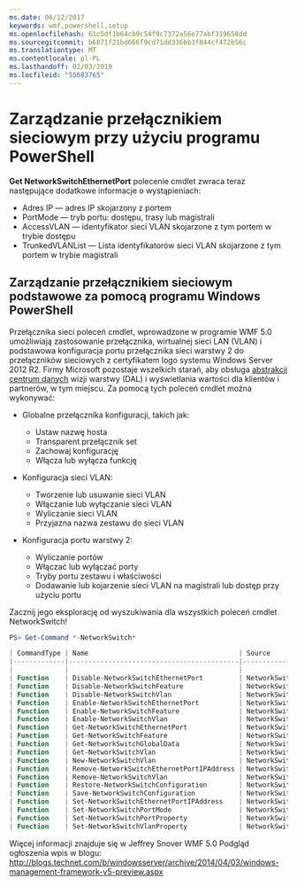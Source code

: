 ```yaml
---
ms.date: 06/12/2017
keywords: wmf,powershell,setup
ms.openlocfilehash: 61c5df1b64cb9c54f9c7372a56e77abf319658dd
ms.sourcegitcommit: b6871f21bd666f9cd71dd336bb3f844cf472b56c
ms.translationtype: MT
ms.contentlocale: pl-PL
ms.lasthandoff: 02/03/2019
ms.locfileid: "55683765"
---
```

# <a name="network-switch-management-with-powershell"></a>Zarządzanie przełącznikiem sieciowym przy użyciu programu PowerShell

**Get NetworkSwitchEthernetPort** polecenie cmdlet zwraca teraz następujące dodatkowe informacje o wystąpieniach:

- Adres IP — adres IP skojarzony z portem
- PortMode — tryb portu: dostępu, trasy lub magistrali
- AccessVLAN — identyfikator sieci VLAN skojarzone z tym portem w trybie dostępu
- TrunkedVLANList — Lista identyfikatorów sieci VLAN skojarzone z tym portem w trybie magistrali

## <a name="fundamental-network-switch-management-with-windows-powershell"></a>Zarządzanie przełącznikiem sieciowym podstawowe za pomocą programu Windows PowerShell

Przełącznika sieci poleceń cmdlet, wprowadzone w programie WMF 5.0 umożliwiają zastosowanie przełącznika, wirtualnej sieci LAN (VLAN) i podstawowa konfiguracja portu przełącznika sieci warstwy 2 do przełączników sieciowych z certyfikatem logo systemu Windows Server 2012 R2. Firmy Microsoft pozostaje wszelkich starań, aby obsługa [abstrakcji centrum danych](http://technet.microsoft.com/cloud/dal.aspx) wizji warstwy (DAL) i wyświetlania wartości dla klientów i partnerów, w tym miejscu. Za pomocą tych poleceń cmdlet można wykonywać:

- Globalne przełącznika konfiguracji, takich jak:
    - Ustaw nazwę hosta
    - Transparent przełącznik set
    - Zachowaj konfigurację
    - Włącza lub wyłącza funkcję

- Konfiguracja sieci VLAN:
    - Tworzenie lub usuwanie sieci VLAN
    - Włączanie lub wyłączanie sieci VLAN
    - Wyliczanie sieci VLAN
    - Przyjazna nazwa zestawu do sieci VLAN

- Konfiguracja portu warstwy 2:
    - Wyliczanie portów
    - Włączać lub wyłączać porty
    - Tryby portu zestawu i właściwości
    - Dodawanie lub kojarzenie sieci VLAN na magistrali lub dostęp przy użyciu portu

Zacznij jego eksplorację od wyszukiwania dla wszystkich poleceń cmdlet NetworkSwitch!

```powershell
PS> Get-Command *-NetworkSwitch*

| CommandType | Name                                      | Source        |
|-------------|-------------------------------------------|---------------|
|             |                                           |               |
| Function    | Disable-NetworkSwitchEthernetPort         | NetworkSwitch |
| Function    | Disable-NetworkSwitchFeature              | NetworkSwitch |
| Function    | Disable-NetworkSwitchVlan                 | NetworkSwitch |
| Function    | Enable-NetworkSwitchEthernetPort          | NetworkSwitch |
| Function    | Enable-NetworkSwitchFeature               | NetworkSwitch |
| Function    | Enable-NetworkSwitchVlan                  | NetworkSwitch |
| Function    | Get-NetworkSwitchEthernetPort             | NetworkSwitch |
| Function    | Get-NetworkSwitchFeature                  | NetworkSwitch |
| Function    | Get-NetworkSwitchGlobalData               | NetworkSwitch |
| Function    | Get-NetworkSwitchVlan                     | NetworkSwitch |
| Function    | New-NetworkSwitchVlan                     | NetworkSwitch |
| Function    | Remove-NetworkSwitchEthernetPortIPAddress | NetworkSwitch |
| Function    | Remove-NetworkSwitchVlan                  | NetworkSwitch |
| Function    | Restore-NetworkSwitchConfiguration        | NetworkSwitch |
| Function    | Save-NetworkSwitchConfiguration           | NetworkSwitch |
| Function    | Set-NetworkSwitchEthernetPortIPAddress    | NetworkSwitch |
| Function    | Set-NetworkSwitchPortMode                 | NetworkSwitch |
| Function    | Set-NetworkSwitchPortProperty             | NetworkSwitch |
| Function    | Set-NetworkSwitchVlanProperty             | NetworkSwitch |
```

Więcej informacji znajduje się w Jeffrey Snover WMF 5.0 Podgląd ogłoszenia wpis w blogu: <http://blogs.technet.com/b/windowsserver/archive/2014/04/03/windows-management-framework-v5-preview.aspx>
